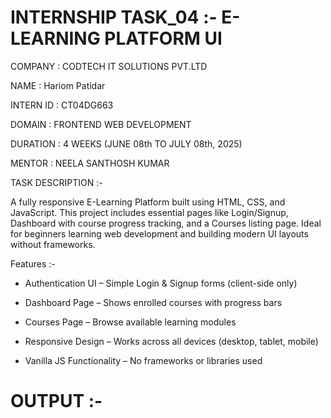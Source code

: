 # INTERNSHIP TASK_04 :- E-LEARNING PLATFORM UI

COMPANY : CODTECH IT SOLUTIONS PVT.LTD

NAME : Hariom Patidar

INTERN ID : CT04DG663

DOMAIN : FRONTEND WEB DEVELOPMENT

DURATION : 4 WEEKS (JUNE 08th TO JULY 08th, 2025)

MENTOR : NEELA SANTHOSH KUMAR

TASK DESCRIPTION :-

 A fully responsive E-Learning Platform built using HTML, CSS, and JavaScript. This project includes essential pages like Login/Signup, Dashboard with course progress tracking, and a Courses listing page. Ideal for beginners learning web development and building modern UI layouts without frameworks.

Features :-

- Authentication UI – Simple Login & Signup forms (client-side only)

- Dashboard Page – Shows enrolled courses with progress bars

- Courses Page – Browse available learning modules

-  Responsive Design – Works across all devices (desktop, tablet, mobile)

-  Vanilla JS Functionality – No frameworks or libraries used

# OUTPUT :-


